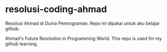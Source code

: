 # resolusi-coding-ahmad

Resolusi Ahmad di Dunia Pemrograman. Repo ini dipakai untuk aku belajar github.

Ahmad's Future Resolution in Programming World. This repo is used for my github learning.
